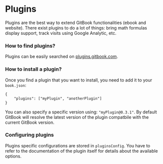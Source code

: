 # Plugins

Plugins are the best way to extend GitBook functionalities (ebook and website). There exist plugins to do a lot of things: bring math formulas display support, track visits using Google Analytic, etc.

### How to find plugins?

Plugins can be easily searched on [plugins.gitbook.com](https://plugins.gitbook.com).


### How to install a plugin?

Once you find a plugin that you want to install, you need to add it to your `book.json`:

```
{
    "plugins": ["myPlugin", "anotherPlugin"]
}
```

You can also specify a specific version using: `"myPlugin@0.3.1"`. By default GitBook will resolve the latest version of the plugin compatbile with the current GitBook version.

### Configuring plugins

Plugins specific configurations are stored in `pluginsConfig`. You have to refer to the documentation of the plugin itself for details about the available options.
